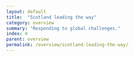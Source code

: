```yaml
---
layout: default
title:  "Scotland leading the way"
category: overview
summary: "Responding to global challenges."
index: 4
parent: overview
permalink: /overview/scotland-leading-the-way/
---
```

